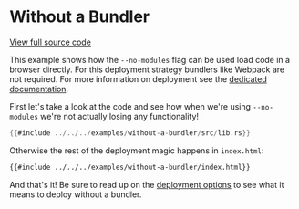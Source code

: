 # Without a Bundler

[View full source code][code]

[code]: https://github.com/rustwasm/wasm-bindgen/tree/master/examples/without-a-bundler

This example shows how the `--no-modules` flag can be used load code in a
browser directly. For this deployment strategy bundlers like Webpack are not
required. For more information on deployment see the [dedicated
documentation][deployment].

First let's take a look at the code and see how when we're using `--no-modules`
we're not actually losing any functionality!

```rust
{{#include ../../../examples/without-a-bundler/src/lib.rs}}
```

Otherwise the rest of the deployment magic happens in `index.html`:

```html
{{#include ../../../examples/without-a-bundler/index.html}}
```

And that's it! Be sure to read up on the [deployment options][deployment] to see what it
means to deploy without a bundler.

[deployment]: ../reference/deployment.html
